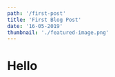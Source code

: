 ```yaml
---
path: '/first-post'
title: 'First Blog Post'
date: '16-05-2019'
thumbnail: './featured-image.png'
---
```


# Hello